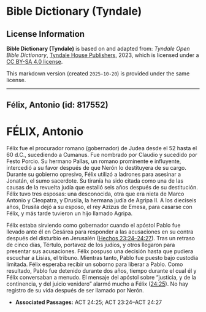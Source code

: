 # Bible Dictionary (Tyndale)

## License Information

**Bible Dictionary (Tyndale)** is based on and adapted from: _Tyndale Open Bible Dictionary_, [Tyndale House Publishers](https://tyndaleopenresources.com/), 2023, which is licensed under a [CC BY-SA 4.0 license](https://creativecommons.org/licenses/by-sa/4.0/legalcode.en).

This markdown version (created `2025-10-20`) is provided under the same license.



--------------------------------

## Félix, Antonio (id: 817552)

FÉLIX, Antonio
==============

Félix fue el procurador romano (gobernador) de Judea desde el 52 hasta el 60 d.C., sucediendo a Cumanus. Fue nombrado por Claudio y sucedido por Festo Porcio. Su hermano Pallas, un romano prominente e influyente, intercedió a su favor después de que Nerón lo destituyera de su cargo. Durante su gobierno opresivo, Félix utilizó a ladrones para asesinar a Jonatán, el sumo sacerdote. Su tiranía ha sido citada como una de las causas de la revuelta judía que estalló seis años después de su destitución. Félix tuvo tres esposas: una desconocida, otra que era nieta de Marco Antonio y Cleopatra, y Drusila, la hermana judía de Agripa II. A los dieciseis años, Drusila dejó a su esposo, el rey Azizus de Emesa, para casarse con Félix, y más tarde tuvieron un hijo llamado Agripa.

Félix estaba sirviendo como gobernador cuando el apóstol Pablo fue llevado ante él en Cesárea para responder a las acusaciones en su contra después del disturbio en Jerusalén ([Hechos 23:24–24:27](https://ref.ly/Acts23:24-Acts24:27)). Tras un retraso de cinco días, Tértulo, portavoz de los judíos, y otros llegaron para presentar sus acusaciones. Félix pospuso una decisión hasta que pudiera escuchar a Lisias, el tribuno. Mientras tanto, Pablo fue puesto bajo custodia limitada. Félix esperaba recibir un soborno para liberar a Pablo. Como resultado, Pablo fue detenido durante dos años, tiempo durante el cual él y Félix conversaban a menudo. El mensaje del apóstol sobre “justicia, y de la continencia, y del juicio venidero” alarmó mucho a Félix ([24:25](https://ref.ly/Acts24:25)). No hay registro de su vida después de ser llamado por Nerón.

* **Associated Passages:** ACT 24:25; ACT 23:24–ACT 24:27

